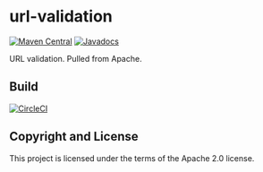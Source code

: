 # url-validation

[![Maven Central](https://maven-badges.herokuapp.com/maven-central/fun.mike/url-validation/badge.svg)](https://maven-badges.herokuapp.com/maven-central/fun.mike/url-validation)
[![Javadocs](https://www.javadoc.io/badge/fun.mike/url-validation.svg)](https://www.javadoc.io/doc/fun.mike/url-validation)

URL validation. Pulled from Apache.

## Build

[![CircleCI](https://circleci.com/gh/mike706574/java-url-validation.svg?style=svg)](https://circleci.com/gh/mike706574/java-url-validation)

## Copyright and License

This project is licensed under the terms of the Apache 2.0 license.

